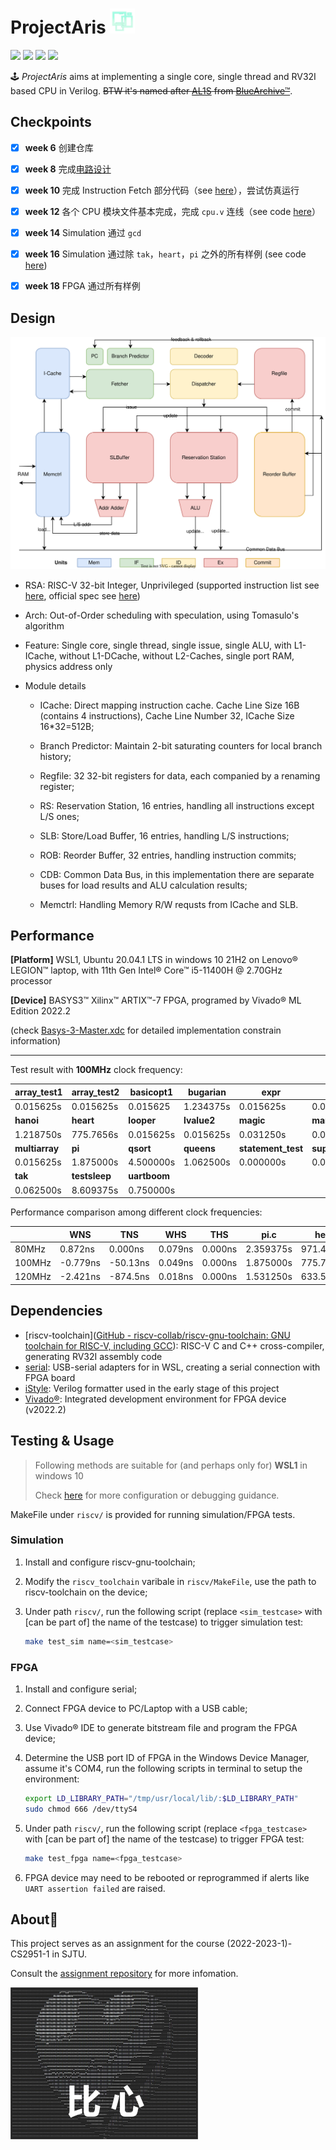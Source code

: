 # ProjectAris <img src="docs/assets/Alice_Halo.webp" width=40 />

![](img.shields.io/badge/Sim_Test-passed-success) ![](img.shields.io/badge/FPGA_Test-passed-success?logo=xilinx) ![](img.shields.io/badge/dependency-serial-blue) ![](img.shields.io/badge/formatter-iStyle-blue)  

🕹️ *ProjectAris* aims at implementing a single core, single thread and RV32I based CPU in Verilog. ~~BTW it's named after [AL1S](https://bluearchive.fandom.com/wiki/Tendou_Alice) from [BlueArchive&trade;](https://bluearchive.nexon.com/home)~~.

## Checkpoints

- [x] **week 6** 创建仓库

- [x] **week 8** 完成[电路设计](docs/assets/cpu_design_draft.png)

- [x] **week 10** 完成 Instruction Fetch 部分代码（see [here](https://github.com/Yang-Chincheng/projectAris/tree/84fca7828e6d293057636ffb09641892f8041e0b/riscv/src)），尝试仿真运行

- [x] **week 12** 各个 CPU 模块文件基本完成，完成 `cpu.v` 连线（see code [here](https://github.com/Yang-Chincheng/projectAris/tree/fcf80fa9b4958a8108bab669fdbcd8a8f2720a13/riscv/src)）

- [x] **week 14** Simulation 通过 `gcd`

- [x] **week 16** Simulation 通过除 `tak`，`heart`，`pi` 之外的所有样例 (see code [here](https://github.com/Yang-Chincheng/projectAris/tree/eeaf6cded8560fa22d4d251d6e03b88c6a2ca6ca/riscv/src))

- [x] **week 18** FPGA 通过所有样例

## Design

<img title="cpu-design-diagram" src="docs/assets/cpu-design-final.svg" alt="cpu-design-final-version">

+ RSA: RISC-V 32-bit Integer, Unprivileged (supported instruction list see [here](https://github.com/Yang-Chincheng/RISCV-Simulator-2022/tree/pipeline#readme), official spec see [here](https://github.com/riscv/riscv-isa-manual/releases/download/Ratified-IMAFDQC/riscv-spec-20191213.pdf))

+ Arch: Out-of-Order scheduling with speculation, using Tomasulo's algorithm

+ Feature: Single core, single thread, single issue, single ALU, with L1-ICache, without L1-DCache, without L2-Caches, single port RAM, physics address only

+ Module details
  
  + ICache: Direct mapping instruction cache. Cache Line Size 16B (contains 4 instructions), Cache Line Number 32, ICache Size 16*32=512B;
  
  + Branch Predictor: Maintain 2-bit saturating counters for local branch history;
  
  + Regfile: 32 32-bit registers for data, each companied by a renaming register;
  
  + RS: Reservation Station, 16 entries, handling all instructions except L/S ones;
  
  + SLB: Store/Load Buffer, 16 entries, handling L/S instructions;
  
  + ROB: Reorder Buffer, 32 entries, handling instruction commits;
  
  + CDB: Common Data Bus, in this implementation there are separate buses for load results and ALU calculation results;
  
  + Memctrl: Handling Memory R/W requsts from ICache and SLB.  

## Performance

**[Platform]** WSL1, Ubuntu 20.04.1 LTS in windows 10 21H2 on Lenovo&reg; LEGION&trade; laptop, with 11th Gen Intel&reg; Core&trade; i5-11400H @ 2.70GHz processor

**[Device]** BASYS3&trade; Xilinx&trade; ARTIX&trade;-7 FPGA, programed by Vivado® ML Edition 2022.2

(check [Basys-3-Master.xdc](riscv/src/Basys-3-Master.xdc) for detailed implementation constrain information)

---

Test result with **100MHz** clock frequency: 

| array_test1    | array_test2   | basicopt1    | bugarian    | expr               | gcd              |
| -------------- | ------------- | ------------ | ----------- | ------------------ | ---------------- |
| 0.015625s      | 0.015625s     | 0.015625     | 1.234375s   | 0.015625s          | 0.015625s        |
| **hanoi**      | **heart**     | **looper**   | **lvalue2** | **magic**          | **manyargument** |
| 1.218750s      | 775.7656s     | 0.015625s    | 0.015625s   | 0.031250s          | 0.000000s        |
| **multiarray** | **pi**        | **qsort**    | **queens**  | **statement_test** | **superloop**    |
| 0.015625s      | 1.875000s     | 4.500000s    | 1.062500s   | 0.000000s          | 0.015625s        |
| **tak**        | **testsleep** | **uartboom** |             |                    |                  |
| 0.062500s      | 8.609375s     | 0.750000s    |             |                    |                  |

Performance comparison among different clock frequencies:

|        | WNS      | TNS      | WHS     | THS     | pi.c      | heart.c     |
| ------ | -------- | -------- | ------- | ------- | --------- | ----------- |
| 80MHz  | 0.872ns  | 0.000ns  | 0.079ns | 0.000ns | 2.359375s | 971.453125s |
| 100MHz | -0.779ns | -50.13ns | 0.049ns | 0.000ns | 1.875000s | 775.765625s |
| 120MHz | -2.421ns | -874.5ns | 0.018ns | 0.000ns | 1.531250s | 633.546875s |

## Dependencies

+ [riscv-toolchain]([GitHub - riscv-collab/riscv-gnu-toolchain: GNU toolchain for RISC-V, including GCC](https://github.com/riscv-collab/riscv-gnu-toolchain)): RISC-V C and C++ cross-compiler, generating RV32I assembly code
+ [serial](https://github.com/wjwwood/serial): USB-serial adapters for in WSL, creating a serial connection with FPGA board
+ [iStyle](https://github.com/thomasrussellmurphy/istyle-verilog-formatter): Verilog formatter used in the early stage of this project
+ [Vivado&reg;](https://www.xilinx.com/support/download.html): Integrated development environment for FPGA device (v2022.2)

## Testing & Usage

> Following methods are suitable for (and perhaps only for) **WSL1** in windows 10
> 
> Check [here](https://github.com/ACMClassCourses/RISCV-CPU/tree/doc/doc) for more configuration or debugging guidance.

MakeFile under `riscv/` is provided for running simulation/FPGA tests.  

### Simulation

1. Install and configure riscv-gnu-toolchain;

2. Modify the `riscv_toolchain` varibale in `riscv/MakeFile`, use the path to riscv-toolchain on the device;

3. Under path `riscv/`, run the following script (replace `<sim_testcase>` with [can be part of] the name of the testcase) to trigger simulation test:
   
   ```bash
   make test_sim name=<sim_testcase> 
   ```

### FPGA

1. Install and configure serial;

2. Connect FPGA device to PC/Laptop with a USB cable;

3. Use Vivado&reg; IDE to generate bitstream file and program the FPGA device;

4. Determine the USB port ID of FPGA in the Windows Device Manager, assume it's COM4, run the following scripts in terminal to setup the environment: 
   
   ```bash
   export LD_LIBRARY_PATH="/tmp/usr/local/lib/:$LD_LIBRARY_PATH"
   sudo chmod 666 /dev/ttyS4
   ```

5. Under path `riscv/`, run the following script (replace `<fpga_testcase>` with [can be part of] the name of the testcase) to trigger FPGA test:
   
   ```bash
   make test_fpga name=<fpga_testcase>
   ```

6. FPGA device may need to be rebooted or reprogrammed if alerts like `UART assertion failed` are raised.

## About🤞

This project serves as an assignment for the course (2022-2023-1)-CS2951-1 in SJTU.

Consult the [assignment repository](https://github.com/ACMClassCourses/RISCV-CPU) for more infomation.

<img src="docs/assets/heart.jpg" title="bixin" alt="bixin" width="300">
